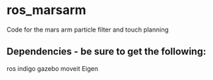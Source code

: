 # ros_marsarm
Code for the mars arm particle filter and touch planning

## Dependencies - be sure to get the following:
ros indigo
gazebo
moveit
Eigen
